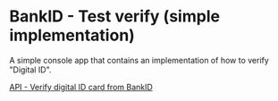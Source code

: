 # BankID - Test verify (simple implementation)

A simple console app that contains an implementation of how to verify "Digital ID".

[API - Verify digital ID card from BankID](https://www.bankid.com/utvecklare/guider/verifiering-av-digitalt-id-kort/api-verifiera-digitalt-id-kort-fran-bankid)
